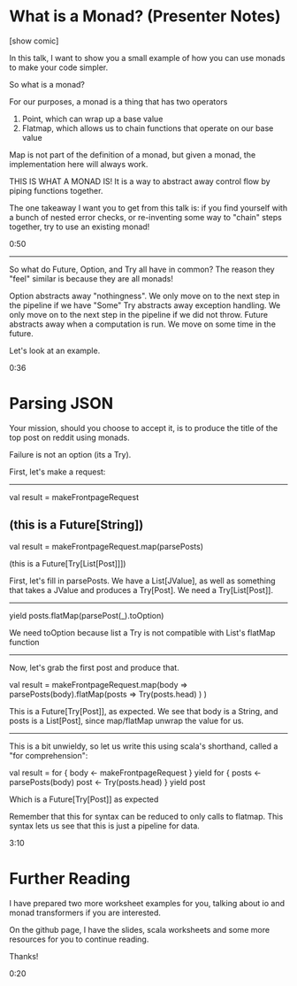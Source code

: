 # What is a Monad? (Presenter Notes)

[show comic]

In this talk, I want to show you a small example of how you can use monads to make your code simpler.

So what is a monad?

For our purposes, a monad is a thing that has two operators
1) Point, which can wrap up a base value
2) Flatmap, which allows us to chain functions that operate on our base value

Map is not part of the definition of a monad, but given a monad, the implementation here will always work.

THIS IS WHAT A MONAD IS! It is a way to abstract away control flow by piping functions together.

The one takeaway I want you to get from this talk is: if you find yourself with a bunch of nested error checks,
or re-inventing some way to "chain" steps together, try to use an existing monad!

0:50

---

So what do Future, Option, and Try all have in common? The reason they "feel" similar is because they are all monads!

Option abstracts away "nothingness". We only move on to the next step in the pipeline if we have "Some"
Try abstracts away exception handling. We only move on to the next step in the pipeline if we did not throw.
Future abstracts away when a computation is run. We move on some time in the future.

Let's look at an example.

0:36

# Parsing JSON

Your mission, should you choose to accept it, is to produce the title of the top post on reddit using monads.

Failure is not an option (its a Try).

First, let's make a request:

---

val result = makeFrontpageRequest

(this is a Future[String])
---

val result = makeFrontpageRequest.map(parsePosts)

(this is a Future[Try[List[Post]]])

First, let's fill in parsePosts. We have a List[JValue], as well as something that takes a JValue and produces a Try[Post]. We need a Try[List[Post]].

---

yield posts.flatMap(parsePost(_).toOption)

We need toOption because list a Try is not compatible with List's flatMap function

---

Now, let's grab the first post and produce that.

val result = makeFrontpageRequest.map(body =>
  parsePosts(body).flatMap(posts =>
    Try(posts.head)
  )
)

This is a Future[Try[Post]], as expected. We see that body is a String, and posts is a List[Post], since map/flatMap unwrap the value for us.

---

This is a bit unwieldy, so let us write this using scala's shorthand, called a "for comprehension":

val result = for {
  body <- makeFrontpageRequest
} yield
  for {
    posts <- parsePosts(body)
    post <- Try(posts.head)
  } yield post

Which is a Future[Try[Post]] as expected

Remember that this for syntax can be reduced to only calls to flatmap. This syntax lets us see that this is just a pipeline for data.

3:10

# Further Reading

I have prepared two more worksheet examples for you, talking about io and monad transformers if you are interested.

On the github page, I have the slides, scala worksheets and some more resources for you to continue reading.

Thanks!

0:20